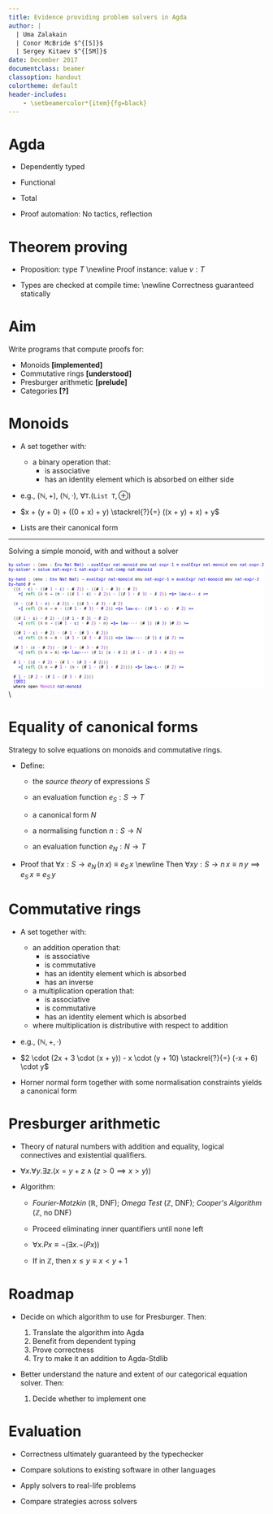 ```yaml
---
title: Evidence providing problem solvers in Agda
author: |
  | Uma Zalakain
  | Conor McBride $^{[S]}$
  | Sergey Kitaev $^{[SM]}$
date: December 2017
documentclass: beamer
classoption: handout
colortheme: default
header-includes:
    - \setbeamercolor*{item}{fg=black}
---
```



# Agda

- Dependently typed

- Functional

- Total

- Proof automation: No tactics, reflection

# Theorem proving

- Proposition: type $T$ \newline
  Proof instance: value $v : T$

- Types are checked at compile time: \newline
  Correctness guaranteed statically

# Aim

Write programs that compute proofs for:

- Monoids **[implemented]**
- Commutative rings **[understood]**
- Presburger arithmetic **[prelude]**
- Categories **[?]**

# Monoids

- A set together with:
    - a binary operation that:
        - is associative
        - has an identity element which is absorbed on either side
        
- e.g., $(\mathbb{N}, +)$, $(\mathbb{N}, \cdot)$, $\forall \texttt{T} . (\texttt{List T}, \oplus)$

- $x + (y + 0) + ((0 + x) + y) \stackrel{?}{=} ((x + y) + x) + y$

- Lists are their canonical form

----

Solving a simple monoid, with and without a solver

![monoid](monoid.png) \


# Equality of canonical forms

Strategy to solve equations on monoids and commutative rings.

- Define:
    - the *source theory* of expressions $S$

    - an evaluation function $e_S : S \rightarrow T$

    - a canonical form $N$

    - a normalising function $n : S \rightarrow N$

    - an evaluation function $e_N : N \rightarrow T$

- Proof that $\forall x : S \rightarrow e_N \, (n \, x) \equiv e_S \, x$ \newline
  Then $\forall x y : S \rightarrow n \,x \equiv n \, y \implies e_S \, x \equiv e_S \, y$

# Commutative rings

- A set together with:
    - an addition operation that:
        - is associative
        - is commutative
        - has an identity element which is absorbed
        - has an inverse
    - a multiplication operation that:
        - is associative
        - is commutative
        - has an identity element which is absorbed
    - where multiplication is distributive with respect to addition

- e.g., $(\mathbb{N}, +, \cdot)$

- $2 \cdot (2x + 3 \cdot (x + y)) - x \cdot (y + 10) \stackrel{?}{=} (-x + 6)
  \cdot y$

- Horner normal form together with some normalisation constraints yields a
  canonical form

# Presburger arithmetic

- Theory of natural numbers with addition and equality, logical connectives and
  existential qualifiers.

- $\forall x . \forall y . \exists z . (x = y + z \land (z > 0 \implies x > y))$

- Algorithm:
    - *Fourier-Motzkin* ($\mathbb{R}$, DNF); *Omega Test* ($\mathbb{Z}$, DNF);
      *Cooper's Algorithm* ($\mathbb{Z}$, no DNF)

    - Proceed eliminating inner quantifiers until none left

    - $\forall x . P x \equiv \neg (\exists x . \neg (P x))$

    - If in $\mathbb{Z}$, then $x \leq y \equiv x < y + 1$

# Roadmap

- Decide on which algorithm to use for Presburger. Then:
    1. Translate the algorithm into Agda
    2. Benefit from dependent typing
    3. Prove correctness
    4. Try to make it an addition to Agda-Stdlib

- Better understand the nature and extent of our categorical equation solver.
  Then:
    1. Decide whether to implement one

# Evaluation

- Correctness ultimately guaranteed by the typechecker

- Compare solutions to existing software in other languages

- Apply solvers to real-life problems

- Compare strategies across solvers
